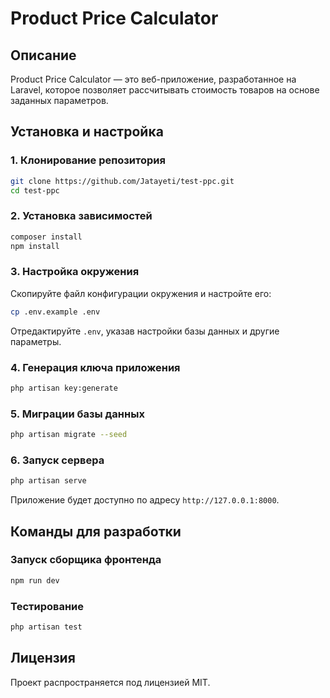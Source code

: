 # Product Price Calculator

## Описание
Product Price Calculator — это веб-приложение, разработанное на Laravel, которое позволяет рассчитывать стоимость товаров на основе заданных параметров.

## Установка и настройка

### 1. Клонирование репозитория
```sh
git clone https://github.com/Jatayeti/test-ppc.git
cd test-ppc
```

### 2. Установка зависимостей
```sh
composer install
npm install
```

### 3. Настройка окружения
Скопируйте файл конфигурации окружения и настройте его:
```sh
cp .env.example .env
```
Отредактируйте `.env`, указав настройки базы данных и другие параметры.

### 4. Генерация ключа приложения
```sh
php artisan key:generate
```

### 5. Миграции базы данных
```sh
php artisan migrate --seed
```

### 6. Запуск сервера
```sh
php artisan serve
```
Приложение будет доступно по адресу `http://127.0.0.1:8000`.

## Команды для разработки

### Запуск сборщика фронтенда
```sh
npm run dev
```

### Тестирование
```sh
php artisan test
```

## Лицензия
Проект распространяется под лицензией MIT.

